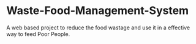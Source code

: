 # Waste-Food-Management-System
A web based project to reduce the food wastage and use it in a effective way to feed Poor People.
